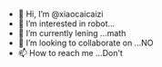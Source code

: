 - 👋 Hi, I’m @xiaocaicaizi
- 👀 I’m interested in robot...
- 🌱 I’m currently lening ...math
- 💞️ I’m looking to collaborate on ...NO
- 📫 How to reach me ...Don't

<!---
xiaocaicaizi/xiaocaicaizi is a ✨ special ✨ repository because its `README.md` (this file) appears on your GitHub profile.
You can click the Preview link to take a look at your changes.
--->
